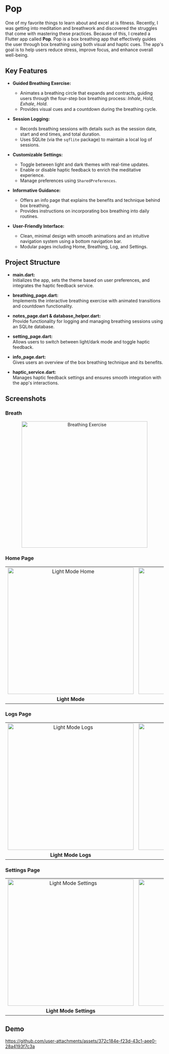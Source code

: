 # Pop

One of my favorite things to learn about and excel at is fitness. Recently, I was getting into meditation and breathwork and discovered the struggles that come with mastering these practices. Because of this, I created a Flutter app called **Pop**. Pop is a box breathing app that effectively guides the user through box breathing using both visual and haptic cues. The app's goal is to help users reduce stress, improve focus, and enhance overall well-being.

## Key Features

- **Guided Breathing Exercise:**  
  - Animates a breathing circle that expands and contracts, guiding users through the four-step box breathing process: *Inhale*, *Hold*, *Exhale*, *Hold*.  
  - Provides visual cues and a countdown during the breathing cycle.
  
- **Session Logging:**  
  - Records breathing sessions with details such as the session date, start and end times, and total duration.  
  - Uses SQLite (via the `sqflite` package) to maintain a local log of sessions.

- **Customizable Settings:**  
  - Toggle between light and dark themes with real-time updates.  
  - Enable or disable haptic feedback to enrich the meditative experience.  
  - Manage preferences using `SharedPreferences`.

- **Informative Guidance:**  
  - Offers an info page that explains the benefits and technique behind box breathing.  
  - Provides instructions on incorporating box breathing into daily routines.

- **User-Friendly Interface:**  
  - Clean, minimal design with smooth animations and an intuitive navigation system using a bottom navigation bar.  
  - Modular pages including Home, Breathing, Log, and Settings.

## Project Structure

- **main.dart:**  
  Initializes the app, sets the theme based on user preferences, and integrates the haptic feedback service.
  
- **breathing_page.dart:**  
  Implements the interactive breathing exercise with animated transitions and countdown functionality.
  
- **notes_page.dart & database_helper.dart:**  
  Provide functionality for logging and managing breathing sessions using an SQLite database.
  
- **setting_page.dart:**  
  Allows users to switch between light/dark mode and toggle haptic feedback.
  
- **info_page.dart:**  
  Gives users an overview of the box breathing technique and its benefits.
  
- **haptic_service.dart:**  
  Manages haptic feedback settings and ensures smooth integration with the app's interactions.

## Screenshots

### Breath
<center>
  <img src="RMassets/Breath.png" alt="Breathing Exercise" width="400" />
</center>

### Home Page
<table>
  <tr>
    <td align="center">
      <img src="RMassets/lightmodehome.png" alt="Light Mode Home" width="400" />
    </td>
    <td align="center">
      <img src="RMassets/darkmodehome.png" alt="Dark Mode Home" width="400" />
    </td>
  </tr>
  <tr>
    <td align="center"><strong>Light Mode</strong></td>
    <td align="center"><strong>Dark Mode</strong></td>
  </tr>
</table>

### Logs Page
<table>
  <tr>
    <td align="center">
      <img src="RMassets/lightmodelogs.png" alt="Light Mode Logs" width="400" />
    </td>
    <td align="center">
      <img src="RMassets/darkmodelogs.png" alt="Dark Mode Logs" width="400" />
    </td>
  </tr>
  <tr>
    <td align="center"><strong>Light Mode Logs</strong></td>
    <td align="center"><strong>Dark Mode Logs</strong></td>
  </tr>
</table>

### Settings Page
<table>
  <tr>
    <td align="center">
      <img src="RMassets/lightmodesettings.png" alt="Light Mode Settings" width="400" />
    </td>
    <td align="center">
      <img src="RMassets/darkmodesettings.png" alt="Dark Mode Settings" width="400" />
    </td>
  </tr>
  <tr>
    <td align="center"><strong>Light Mode Settings</strong></td>
    <td align="center"><strong>Dark Mode Settings</strong></td>
  </tr>
</table>

## Demo
https://github.com/user-attachments/assets/372c184e-f23d-43c1-aee0-28a4193f7c3a

